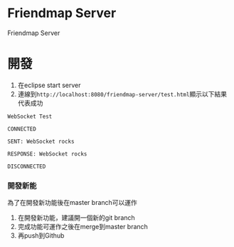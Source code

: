 # Friendmap Server

Friendmap Server

# 開發

1. 在eclipse start server
2. 連線到`http://localhost:8080/friendmap-server/test.html`顯示以下結果代表成功


```
WebSocket Test

CONNECTED

SENT: WebSocket rocks

RESPONSE: WebSocket rocks

DISCONNECTED
```

### 開發新能
為了在開發新功能後在master branch可以運作

1. 在開發新功能，建議開一個新的git branch
2. 完成功能可運作之後在merge到master branch
3. 再push到Github
